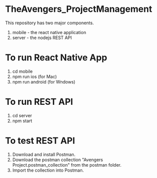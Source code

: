 # TheAvengers_ProjectManagement

This repository has two major components.

1. mobile - the react native application
2. server - the nodejs REST API

# To run React Native App
1. cd mobile
2. npm run ios (for Mac)
3. npm run android (for Wndows)

# To run REST API
1. cd server
2. npm start

# To test REST API
1. Download and install Postman.
2. Download the postman collection "Avengers Project.postman_collection" from the postman folder.
3. Import the collection into Postman.
